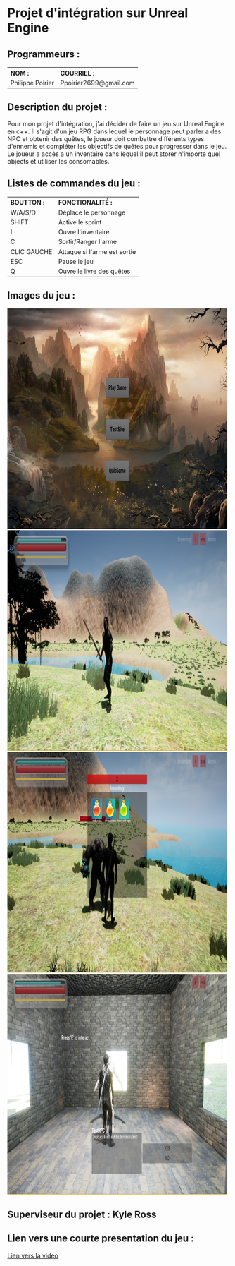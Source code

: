 <link rel="stylesheet" href="https://maxcdn.bootstrapcdn.com/bootstrap/3.4.1/css/bootstrap.min.css">
<html>
        <head>
            <meta charset="utf-8">
        </head>
        <body>
<div>
                <h1 title="Title">Projet d'intégration sur Unreal Engine</h1>
                <h2>Programmeurs : </h2>
                <table class="table">
                        <tr>
                            <th style="text-align: left">NOM :</th>
                            <th style="text-align: left">COURRIEL :</th>
                        </tr>
                        <tr>
                            <td>Philippe Poirier</td>
                            <td>Ppoirier2699@gmail.com</td>
                        </tr>
                </table>
                <h2>Description du projet :</h2>
                <P class="text-justify">
                    Pour mon projet d'intégration, j'ai décider de faire un jeu sur Unreal Engine en c++.
                    Il s'agit d'un jeu RPG dans lequel le personnage peut parler a des NPC et obtenir des quêtes,
                    le joueur doit combattre différents types d'ennemis et compléter les objectifs de quêtes pour progresser dans le jeu.
                    Le joueur a accès a un inventaire dans lequel il peut storer n'importe quel objects et utiliser les consomables.
                </P>
                <h2 class="font-weight-bold">Listes de commandes du jeu :</h2>
                <table class="table">
                    <tr>
                        <th style="text-align: left">BOUTTON :</th>
                        <th style="text-align: left">FONCTIONALITÉ :</th>
                    </tr>
                    <tr>
                        <td>W/A/S/D</td>
                        <td>Déplace le personnage</td>
                    </tr>
                    <tr>
                        <td>SHIFT</td>
                        <td>Active le sprint</td>
                    </tr>
                    <tr>
                        <td>I</td>
                        <td>Ouvre l'inventaire</td>
                    </tr>
                    <tr>
                        <td>C</td>
                        <td>Sortir/Ranger l'arme</td>
                    </tr>
                    <tr>
                        <td>CLIC GAUCHE</td>
                        <td>Attaque si l'arme est sortie</td>
                    </tr>
                    <tr>
                        <td>ESC</td>
                        <td>Pause le jeu</td>
                    </tr>
                    <tr>
                        <td>Q</td>
                        <td>Ouvre le livre des quêtes</td>
                    </tr>
                </table>

 <h2 class="font-weight-bold">Images du jeu :</h2>

<img src="MainMenu.png" alt="In game image" width="500" height="500">
<img src="GamePreview.png" alt="In game image" width="500" height="500">
<img src="Inventory.png" alt="In game image" width="500" height="500">
<img src="Dialog.png" alt="In game image" width="500" height="500">
</div>
<h2 class="font-weight-bold">Superviseur du projet : Kyle Ross</h2>
<h2 class="font-weight-bold">Lien vers une courte presentation du jeu :</h2>
<a href="https://youtu.be/dfHOfXC0ykU"> Lien vers la video </a>
          
</body>
</html>